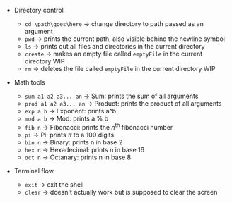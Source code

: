 - Directory control
  - ```cd \path\goes\here``` -> change directory to path passed as an argument
  - ```pwd``` -> prints the current path, also visible behind the newline symbol
  - ```ls``` -> prints out all files and directories in the current directory
  - ```create``` -> makes an empty file called ```emptyFile``` in the current directory WIP
  - ```rm``` -> deletes the file called ```emptyFile``` in the current directory WIP

- Math tools
  - ```sum a1 a2 a3... an``` -> Sum: prints the sum of all arguments
  - ```prod a1 a2 a3... an``` -> Product: prints the product of all arguments
  - ```exp a b``` -> Exponent: prints a^b
  - ```mod a b``` -> Mod: prints a % b
  - ```fib n``` -> Fibonacci: prints the $n^{\text{th}}$ fibonacci number
  - ```pi``` -> Pi: prints $\pi$ to a 100 digits
  - ```bin n``` -> Binary: prints n in base 2
  - ```hex n``` -> Hexadecimal: prints n in base 16
  - ```oct n``` -> Octanary: prints n in base 8

- Terminal flow
  - ```exit``` -> exit the shell
  - ```clear``` -> doesn't actually work but is supposed to clear the screen 
